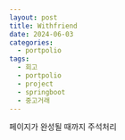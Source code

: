 ```yaml
---
layout: post
title: Withfriend
date: 2024-06-03
categories:
  - portpolio
tags:
  - 회고
  - portpolio
  - project
  - springboot
  - 중고거래
---
```

페이지가 완성될 때까지 주석처리
<!-- 
## 목차
- [개요](#개요)
- [아키텍처](#아키텍처)
	- [서비스 아키텍처](#서비스-아키텍처)
	- [DB 아키텍처](#db-아키텍처)
- [코드 뜯어보기](#코드-뜯어보기)
	- [WithfriendApplication](#WithfriendApplication)
	- [build.gradle](#build.gradle)
- [github링크](https://github.com/Jiggy97/withfriend)

---
<details id="개요">
<summary>
<h2 style="display:inline">개요</h2>
</summary>
<div markdown="1"> 
- 혼자 힘으로 기획부터 개발까지 전부 설계하고 개발하기 위해 
	- 프로젝트 사이클 이해도 향상 
	- 개발 능력 향상 
		- 코드 한 줄, 한 줄 명분과 이해를 바탕으로 작성 
	  - 문제해결 능력 향상 
- 기획 의도 
	- 중고거래의 단점 중 하나인 익명성 해소 
		- SNS를 활용해 친구와 즐기는 중고거래 서비스 개발 
- 주요 기능 
	- OAuth 2.0 기반 로그인 서비스 
	- 사용자 간 중고거래
</div>
</details>
[목차로 돌아가기](#목차)

---
<details id="아키텍처">
<summary>
<h2 style="display:inline">아키텍처</h2>
</summary>
<details id="서비스-아키텍처">
<summary>
<h4 style="display:inline">서비스 아키텍처</h4>
</summary>
<div markdown="1">
- 제목 1
	- 내용 1.1
	- 내용 1.2
- 제목 2
	- 내용 2.1
	- 내용 2.2
</div>
</details>
<details id="db-아키텍처">
<summary>
<h4 style="display:inline">DB 아키텍처</h4>
</summary>
<div markdown="1">
- 제목 1
	- 내용 1.1
	- 내용 1.2
- 제목 2
	- 내용 2.1
	- 내용 2.2
</div>
</details>
</details>
[목차로 돌아가기](#목차)

---
<details id="코드-뜯어보기">
<summary>
<h2 style="display:inline">코드 뜯어보기</h2>
</summary>
<details id="WithfriendApplication">
<summary>
<h4 style="display:inline">WithfriendApplication</h4>
</summary>
<div markdown="1">
- WithfriendApplication 클래스
	- Spring Boot 애플리케이션의 시작점 제공
		- 'main' 메서드 포함 → Java 애플리케이션의 표준 진입점
		- 'mian' 메서드는 애플리케이션을 시작하며 필요한 모든 초기화 작업을 수행
	- 애플리케이션 컨텍스트 부트스트랩(Application Context Bootstrap) 수행
		- 애플리케이션 컨텍스트 : 매니페스트(maifests)가 적용된 최상위 탐색 컨텍스트
			- 매니페스트(maifests)
				- 애플리케이션의 중요한 정보를 담고 있는 설정 파일
				- 애플리케이션의 이름, 아이콘, 버전, 필요 권한 등 다양한 설정 포함
				- 자바기반 스프링 부트의 경우 JAR 파일의 메타데이터 포함
					- ex) Main-Class 정보
			- 최상위 탐색 컨텍스트
				- 애플리케이션을 열면 가장 먼저 보이는 화면이나 메뉴
				- 사용자가 가장 처음 보거나 접근하게 되는 최상위 화면이나 메뉴
		- (스프링부트에서)부트스트랩 : 애플리케이션이 시작될 때 필요한 초기 설정 및 준비 작업 수행
		- 즉, 애플리케이션 컨텍스트 부트스트랩(Application Context Bootstrap) 수행의 이미는 애플리케이션 컨텍스트(매니페스트를 적용한 최상위 컨텍스트)를 부트스트랩(초기 설정 준비 작업 수행)한다를 뜻함
		- Spring 컨테이너가 생성, 각종 설정 파일과 빈(Bean) 로드, 애플리케이션 실행 준비
	- 자동 설정 활성화
- 제목 2
	- 내용 2.1
	- 내용 2.2
</div>
</details>
<details id="build.gradle">
<summary>
<h4 style="display:inline">build.gradle</h4>
</summary>
<div markdown="1">
- 제목 1
	- 내용 1.1
	- 내용 1.2
- 제목 2
	- 내용 2.1
	- 내용 2.2
</div>
</details>
</details>
[목차로 돌아가기](#목차)
-->